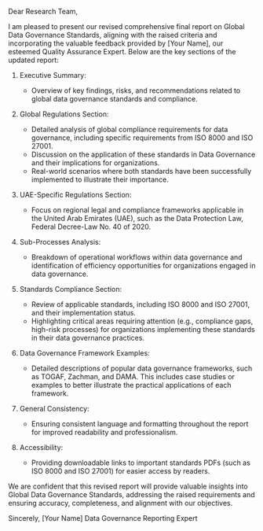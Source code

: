 Dear Research Team,

I am pleased to present our revised comprehensive final report on Global Data Governance Standards, aligning with the raised criteria and incorporating the valuable feedback provided by [Your Name], our esteemed Quality Assurance Expert. Below are the key sections of the updated report:

1. Executive Summary:
   - Overview of key findings, risks, and recommendations related to global data governance standards and compliance.

2. Global Regulations Section:
   - Detailed analysis of global compliance requirements for data governance, including specific requirements from ISO 8000 and ISO 27001.
   - Discussion on the application of these standards in Data Governance and their implications for organizations.
   - Real-world scenarios where both standards have been successfully implemented to illustrate their importance.

3. UAE-Specific Regulations Section:
   - Focus on regional legal and compliance frameworks applicable in the United Arab Emirates (UAE), such as the Data Protection Law, Federal Decree-Law No. 40 of 2020.

4. Sub-Processes Analysis:
   - Breakdown of operational workflows within data governance and identification of efficiency opportunities for organizations engaged in data governance.

5. Standards Compliance Section:
   - Review of applicable standards, including ISO 8000 and ISO 27001, and their implementation status.
   - Highlighting critical areas requiring attention (e.g., compliance gaps, high-risk processes) for organizations implementing these standards in their data governance practices.

6. Data Governance Framework Examples:
   - Detailed descriptions of popular data governance frameworks, such as TOGAF, Zachman, and DAMA. This includes case studies or examples to better illustrate the practical applications of each framework.

7. General Consistency:
   - Ensuring consistent language and formatting throughout the report for improved readability and professionalism.

8. Accessibility:
   - Providing downloadable links to important standards PDFs (such as ISO 8000 and ISO 27001) for easier access by readers.

We are confident that this revised report will provide valuable insights into Global Data Governance Standards, addressing the raised requirements and ensuring accuracy, completeness, and alignment with our objectives.

Sincerely,
[Your Name]
Data Governance Reporting Expert